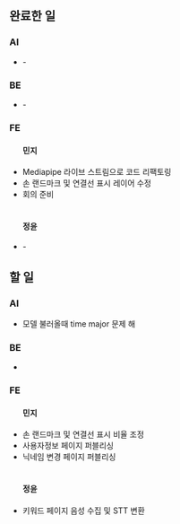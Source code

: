<h2>완료한 일</h2>
<h3>AI</h3>
<ul>
  <li>-</li>
</ul>

<h3>BE</h3>
<ul>
  <li>-</li>
</ul>

<h3>FE</h3>
<ul>
  <h4>민지</h4>
  <li>Mediapipe 라이브 스트림으로 코드 리팩토링</li>
  <li>손 랜드마크 및 연결선 표시 레이어 수정</li>
  <li>회의 준비</li>
  <br>
  <h4>정윤</h4>
  <li>-</li>
</ul>

<h2>할 일</h2>
<h3>AI</h3>
<ul>
  <li>모델 불러올때  time major 문제 해</li>
</ul>

<h3>BE</h3>
<ul>
  <li></li>
</ul>

<h3>FE</h3>
<ul>
  <h4>민지</h4>
  <li>손 랜드마크 및 연결선 표시 비율 조정</li>
  <li>사용자정보 페이지 퍼블리싱</li>
  <li>닉네임 변경 페이지 퍼블리싱</li>
  <br>
  <h4>정윤</h4>
  <li>키워드 페이지 음성 수집 및 STT 변환</li>
</ul>
